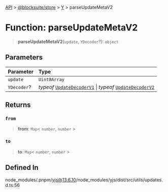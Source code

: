 [API](../../../../../index.md) > [@blocksuite/store](../../../index.md) > [Y](../index.md) > parseUpdateMetaV2

# Function: parseUpdateMetaV2

> **parseUpdateMetaV2**(`update`, `YDecoder`?): `object`

## Parameters

| Parameter | Type |
| :------ | :------ |
| `update` | `Uint8Array` |
| `YDecoder`? | *typeof* [`UpdateDecoderV1`](../classes/class.UpdateDecoderV1.md) \| *typeof* [`UpdateDecoderV2`](../classes/class.UpdateDecoderV2.md) |

## Returns

### `from`

> **from**: `Map`\< `number`, `number` \>

### `to`

> **to**: `Map`\< `number`, `number` \>

## Defined In

node\_modules/.pnpm/yjs@13.6.10/node\_modules/yjs/dist/src/utils/updates.d.ts:56
